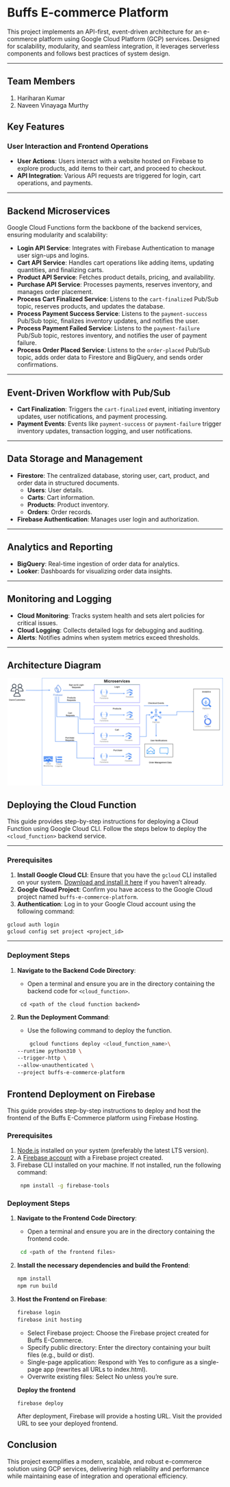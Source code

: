 # Buffs E-commerce Platform

This project implements an API-first, event-driven architecture for an e-commerce platform using Google Cloud Platform (GCP) services. Designed for scalability, modularity, and seamless integration, it leverages serverless components and follows best practices of system design. 

---

## Team Members

1. Hariharan Kumar
2. Naveen Vinayaga Murthy

## Key Features

### User Interaction and Frontend Operations
- **User Actions**: Users interact with a website hosted on Firebase to explore products, add items to their cart, and proceed to checkout.
- **API Integration**: Various API requests are triggered for login, cart operations, and payments.

---

## Backend Microservices

Google Cloud Functions form the backbone of the backend services, ensuring modularity and scalability:

- **Login API Service**: Integrates with Firebase Authentication to manage user sign-ups and logins.
- **Cart API Service**: Handles cart operations like adding items, updating quantities, and finalizing carts.
- **Product API Service**: Fetches product details, pricing, and availability.
- **Purchase API Service**: Processes payments, reserves inventory, and manages order placement.
- **Process Cart Finalized Service**: Listens to the `cart-finalized` Pub/Sub topic, reserves products, and updates the database.
- **Process Payment Success Service**: Listens to the `payment-success` Pub/Sub topic, finalizes inventory updates, and notifies the user.
- **Process Payment Failed Service**: Listens to the `payment-failure` Pub/Sub topic, restores inventory, and notifies the user of payment failure.
- **Process Order Placed Service**: Listens to the `order-placed` Pub/Sub topic, adds order data to Firestore and BigQuery, and sends order confirmations.

---

## Event-Driven Workflow with Pub/Sub

- **Cart Finalization**: Triggers the `cart-finalized` event, initiating inventory updates, user notifications, and payment processing.
- **Payment Events**: Events like `payment-success` or `payment-failure` trigger inventory updates, transaction logging, and user notifications.

---

## Data Storage and Management

- **Firestore**: The centralized database, storing user, cart, product, and order data in structured documents.
  - **Users**: User details.
  - **Carts**: Cart information.
  - **Products**: Product inventory.
  - **Orders**: Order records.
- **Firebase Authentication**: Manages user login and authorization.

---

## Analytics and Reporting

- **BigQuery**: Real-time ingestion of order data for analytics.
- **Looker**: Dashboards for visualizing order data insights.

---

## Monitoring and Logging

- **Cloud Monitoring**: Tracks system health and sets alert policies for critical issues.
- **Cloud Logging**: Collects detailed logs for debugging and auditing.
- **Alerts**: Notifies admins when system metrics exceed thresholds.

---
## Architecture Diagram

![Architecture Diagram](./Architecture.png)

## Deploying the Cloud Function

This guide provides step-by-step instructions for deploying a Cloud Function using Google Cloud CLI. Follow the steps below to deploy the `<cloud_function>` backend service.

---

### Prerequisites

1. **Install Google Cloud CLI**: Ensure that you have the `gcloud` CLI installed on your system. [Download and install it here](https://cloud.google.com/sdk/docs/install) if you haven’t already.
2. **Google Cloud Project**: Confirm you have access to the Google Cloud project named `buffs-e-commerce-platform`.
3. **Authentication**: Log in to your Google Cloud account using the following command:

```
gcloud auth login
gcloud config set project <project_id>
```

---

### Deployment Steps

1. **Navigate to the Backend Code Directory**:
   - Open a terminal and ensure you are in the directory containing the backend code for `<cloud_function>`.

    ```
     cd <path of the cloud function backend>
    ```

2. **Run the Deployment Command**:

    - Use the following command to deploy the function.

    ```bash
        gcloud functions deploy <cloud_function_name>\
    --runtime python310 \
    --trigger-http \
    --allow-unauthenticated \
    --project buffs-e-commerce-platform
    ```

## Frontend Deployment on Firebase

This guide provides step-by-step instructions to deploy and host the frontend of the Buffs E-Commerce platform using Firebase Hosting.

### Prerequisites

1. [Node.js](https://nodejs.org/) installed on your system (preferably the latest LTS version).
2. A [Firebase account](https://firebase.google.com/) with a Firebase project created.
3. Firebase CLI installed on your machine. If not installed, run the following command:
   ```bash
    npm install -g firebase-tools
   ```

### Deployment Steps

1. **Navigate to the Frontend Code Directory**:
   - Open a terminal and ensure you are in the directory containing the frontend code.

    ```bash
     cd <path of the frontend files>
    ```
2. **Install the necessary dependencies and build the Frontend**:

    ```bash
    npm install
    npm run build
    ``` 
3. **Host the Frontend on Firebase**:

    ```bash
    firebase login
    firebase init hosting
    ```
    - Select Firebase project: Choose the Firebase project created for Buffs E-Commerce.
    - Specify public directory: Enter the directory containing your built files (e.g., build or dist).
    - Single-page application: Respond with Yes to configure as a single-page app (rewrites all URLs to index.html).
    - Overwrite existing files: Select No unless you’re sure.

    **Deploy the frontend**

    ```
    firebase deploy
    ```

    After deployment, Firebase will provide a hosting URL. Visit the provided URL to see your deployed frontend.


## Conclusion

This project exemplifies a modern, scalable, and robust e-commerce solution using GCP services, delivering high reliability and performance while maintaining ease of integration and operational efficiency.